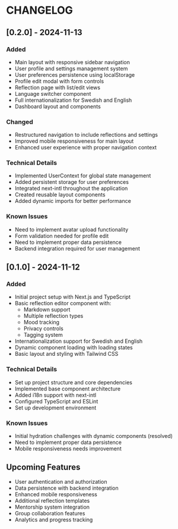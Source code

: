 # CHANGELOG

## [0.2.0] - 2024-11-13

### Added
- Main layout with responsive sidebar navigation
- User profile and settings management system
- User preferences persistence using localStorage
- Profile edit modal with form controls
- Reflection page with list/edit views
- Language switcher component
- Full internationalization for Swedish and English
- Dashboard layout and components

### Changed
- Restructured navigation to include reflections and settings
- Improved mobile responsiveness for main layout
- Enhanced user experience with proper navigation context

### Technical Details
- Implemented UserContext for global state management
- Added persistent storage for user preferences
- Integrated next-intl throughout the application
- Created reusable layout components
- Added dynamic imports for better performance

### Known Issues
- Need to implement avatar upload functionality
- Form validation needed for profile edit
- Need to implement proper data persistence
- Backend integration required for user management

## [0.1.0] - 2024-11-12

### Added
- Initial project setup with Next.js and TypeScript
- Basic reflection editor component with:
  - Markdown support
  - Multiple reflection types
  - Mood tracking
  - Privacy controls
  - Tagging system
- Internationalization support for Swedish and English
- Dynamic component loading with loading states
- Basic layout and styling with Tailwind CSS

### Technical Details
- Set up project structure and core dependencies
- Implemented base component architecture
- Added i18n support with next-intl
- Configured TypeScript and ESLint
- Set up development environment

### Known Issues
- Initial hydration challenges with dynamic components (resolved)
- Need to implement proper data persistence
- Mobile responsiveness needs improvement

## Upcoming Features
- User authentication and authorization
- Data persistence with backend integration
- Enhanced mobile responsiveness
- Additional reflection templates
- Mentorship system integration
- Group collaboration features
- Analytics and progress tracking
